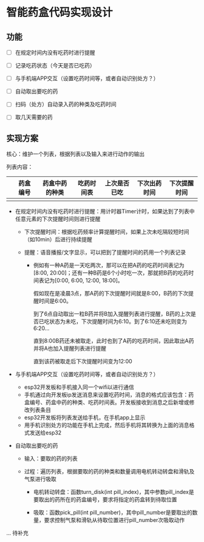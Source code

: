 # 智能药盒代码实现设计

## 功能

- [ ] 在规定时间内没有吃药时进行提醒

- [ ] 记录吃药状态（今天是否已吃药）

- [ ] 与手机端APP交互（设置吃药时间等，或者自动识别处方？）

- [ ] 自动取出要吃的药

- [ ] 扫码（处方）自动录入药的种类及吃药时间  

- [ ] 取几天需要的药

## 实现方案

核心：维护一个列表，根据列表以及输入来进行动作的输出

列表内容：

|      | 药盒编号 | 药盒中药的种类 | 吃药时间表 | 上次是否已吃 | 下次出药时间 | 下次提醒时间 |
| ---- | -------- | -------------- | ---------- | ------------ | ------------ | ------------ |
|      |          |                |            |              |              |              |

- 在规定时间内没有吃药时进行提醒：用计时器Timer计时，如果达到了列表中任意元素的下次提醒时间则进行提醒

  - 下次提醒时间：根据吃药频率计算提醒时间，如果上次未吃隔较短时间（如10min）后进行持续提醒

  - 提醒：语音播报/文字显示，可以把到了提醒时间的药用一个列表记录

    - 例如有一种A药是一天吃两次，那可以在把A药的吃药时间表记为[8:00, 20:00]；还有一种B药是6个小时吃一次，那就把B药的吃药时间表记为[0:00, 6:00, 12:00, 18:00]。

      假如现在是凌晨3点，那A药的下次提醒时间就是8:00，B药的下次提醒时间是6:00。

      到了6点自动取出一粒B药并将B加入提醒列表进行提醒，B药的上次是否已吃状态为未吃，下次提醒时间为6:10。到了6:10还未吃则变为6:20...

      直到8:00B药还未被取走，此时也到了A药的吃药时间，因此取出A药并将A也加入提醒列表进行提醒

      直到该药被取走后下次提醒时间变为12:00

- 与手机端APP交互（设置吃药时间等，或者自动识别处方？）

  - esp32开发板和手机接入同一个wifi以进行通信
  - 手机通过向开发板ip发送消息来设置吃药时间，消息的格式应该包含：药盒编号、药盒中药的种类、吃药时间表。开发板接收到消息之后新增或修改列表条目
  - esp32开发板将列表发送给手机，在手机app上显示
  - 用手机识别处方的功能在手机上完成，然后手机将其转换为上面的消息格式发送给esp32

- 自动取出要吃的药

  - 输入：要取的药的列表

  - 过程：遍历列表，根据要取的药的种类和数量调用电机转动转盘和滑轨及气泵进行吸取

    - 电机转动转盘：函数turn_disk(int pill_index)，其中参数pill_index是要取出的药所在的药盒编号，要求将指定的药盒转到待取位置

    - 吸取：函数pick_pill(int pill_number)，其中pill_number是要取出的数量，要求控制气泵和滑轨从待取位置进行pill_number次吸取动作



... 待补充

